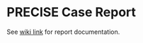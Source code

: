 # PRECISE Case Report
See [wiki link](https://wiki.oicr.on.ca/display/GSI/PRECISE+Case+Report) for report documentation.